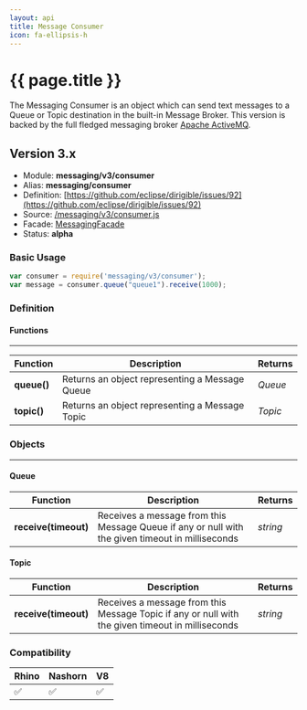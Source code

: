 ```yaml
---
layout: api
title: Message Consumer
icon: fa-ellipsis-h
---
```


{{ page.title }}
===

The Messaging Consumer is an object which can send text messages to a Queue or Topic destination in the built-in Message Broker. This version is backed by the full fledged messaging broker [Apache ActiveMQ](http://activemq.apache.org/).

Version 3.x
---


- Module: **messaging/v3/consumer**
- Alias: **messaging/consumer**
- Definition: [https://github.com/eclipse/dirigible/issues/92](https://github.com/eclipse/dirigible/issues/92)
- Source: [/messaging/v3/consumer.js](https://github.com/dirigiblelabs/api-v3-messaging/blob/master/messaging/v3/consumer.js)
- Facade: [MessagingFacade](https://github.com/eclipse/dirigible/blob/master/api/api-facade/api-messaging/src/main/java/org/eclipse/dirigible/api/v3/messaging/MessagingFacade.java)
- Status: **alpha**


### Basic Usage

```javascript
var consumer = require('messaging/v3/consumer');
var message = consumer.queue("queue1").receive(1000);
```

### Definition

#### Functions

---

Function     | Description | Returns
------------ | ----------- | --------
**queue()**   | Returns an object representing a Message Queue | *Queue*
**topic()**   | Returns an object representing a Message Topic | *Topic*


### Objects

---

#### Queue

Function     | Description | Returns
------------ | ----------- | --------
**receive(timeout)**   | Receives a message from this Message Queue if any or null with the given timeout in milliseconds | *string*


#### Topic

Function     | Description | Returns
------------ | ----------- | --------
**receive(timeout)**   | Receives a message from this Message Topic if any or null with the given timeout in milliseconds | *string*



### Compatibility

Rhino | Nashorn | V8
----- | ------- | --------
 ✅  | ✅  | ✅
